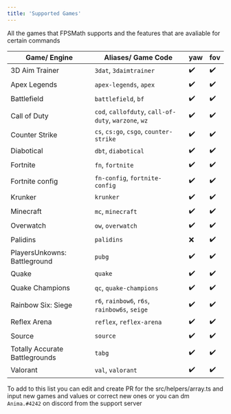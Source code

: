 ```yaml
---
title: 'Supported Games'
---
```


All the games that FPSMath supports and the features that are avaliable for certain commands

| Game/ Engine                   | Aliases/ Game Code                                   | yaw | fov |
| ------------------------------ | ---------------------------------------------------- | --- | --- |
| 3D Aim Trainer                 | `3dat`, `3daimtrainer`                               | ✔️  | ✔️ |
| Apex Legends                   | `apex-legends`, `apex`                               | ✔️  | ✔️ |
| Battlefield                    | `battlefield`, `bf`                                  | ✔️  | ✔️ |
| Call of Duty                   | `cod`, `callofduty`, `call-of-duty`, `warzone`, `wz` | ✔️  | ✔️ |
| Counter Strike                 | `cs`, `cs:go`, `csgo`, `counter-strike`              | ✔️  | ✔️ |
| Diabotical                     | `dbt`, `diabotical`                                  | ✔️  | ✔️ |
| Fortnite                       | `fn`, `fortnite`                                     | ✔️  | ✔️ |
| Fortnite config                | `fn-config`, `fortnite-config`                       | ✔️  | ✔️ |
| Krunker                        | `krunker`                                            | ✔️  | ✔️ |
| Minecraft                      | `mc`, `minecraft`                                    | ✔️  | ✔️ |
| Overwatch                      | `ow`, `overwatch`                                    | ✔️  | ✔️ |
| Palidins                       | `palidins`                                           | ❌  | ✔️ |
| PlayersUnkowns: Battleground   | `pubg`                                               | ✔️  | ✔️ |
| Quake                          | `quake`                                              | ✔️  | ✔️ |
| Quake Champions                | `qc`, `quake-champions`                              | ✔️  | ✔️ |
| Rainbow Six: Siege             | `r6`, `rainbow6`, `r6s`, `rainbow6s`, `seige`        | ✔️  | ✔️ |
| Reflex Arena                   | `reflex`, `reflex-arena`                             | ✔️  | ✔️ |
| Source                         | `source`                                             | ✔️  | ✔️ |
| Totally Accurate Battlegrounds | `tabg`                                               | ✔️  | ✔️ |
| Valorant                       | `val`, `valorant`                                    | ✔️  | ✔️ |

To add to this list you can edit and create PR for the src/helpers/array.ts and input new games and values or correct new ones or you can dm `Anima.#4242` on discord from the support server
